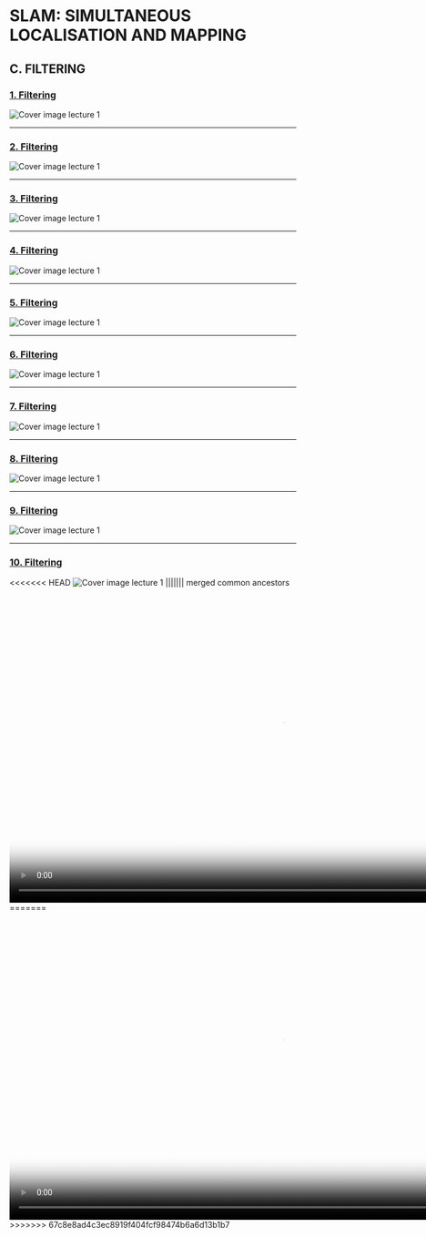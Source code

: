 # SLAM: SIMULTANEOUS LOCALISATION AND MAPPING

## C. FILTERING

### [1. Filtering ](https://www.youtube.com/watch?v=6JEN_5rp6bI&list=PLpUPoM7Rgzi_7YWn14Va2FODh7LzADBSm&index=17)
![Cover image lecture 1](FIGURES/C01.png)

---

### [2. Filtering](https://www.youtube.com/watch?v=mdzgKpRRd58&list=PLpUPoM7Rgzi_7YWn14Va2FODh7LzADBSm&index=18)
![Cover image lecture 1](FIGURES/C02.png)

---

### [3. Filtering](https://www.youtube.com/watch?v=YhxdZt9rzRA&list=PLpUPoM7Rgzi_7YWn14Va2FODh7LzADBSm&index=19)
![Cover image lecture 1](FIGURES/C03.png)

---

### [4. Filtering](https://www.youtube.com/watch?v=YXraP_l2g_Y&list=PLpUPoM7Rgzi_7YWn14Va2FODh7LzADBSm&index=20)
![Cover image lecture 1](FIGURES/C04.png)
</video>

---

### [5. Filtering](https://www.youtube.com/watch?v=olOGM0bv1BA&list=PLpUPoM7Rgzi_7YWn14Va2FODh7LzADBSm&index=21)
![Cover image lecture 1](FIGURES/C05.png)

---

### [6. Filtering](https://www.youtube.com/watch?v=yCYybXmuVEU&list=PLpUPoM7Rgzi_7YWn14Va2FODh7LzADBSm&index=22)
![Cover image lecture 1](FIGURES/C06.png)

---

### [7. Filtering](https://www.youtube.com/watch?v=JNCkmzec-zk&list=PLpUPoM7Rgzi_7YWn14Va2FODh7LzADBSm&index=23)
![Cover image lecture 1](FIGURES/C07.png)

---

### [8. Filtering](https://www.youtube.com/watch?v=kNLehf7vs5w&list=PLpUPoM7Rgzi_7YWn14Va2FODh7LzADBSm&index=24)
![Cover image lecture 1](FIGURES/C08.png)

---

### [9. Filtering](https://www.youtube.com/watch?v=SEh7vst6XPc&list=PLpUPoM7Rgzi_7YWn14Va2FODh7LzADBSm&index=25)
![Cover image lecture 1](FIGURES/C09.png)

---

### [10. Filtering](https://www.youtube.com/watch?v=zRuXKGNIb4o&list=PLpUPoM7Rgzi_7YWn14Va2FODh7LzADBSm&index=26)
<<<<<<< HEAD
![Cover image lecture 1](FIGURES/C10.png)
||||||| merged common ancestors

<video id="10-Filtering" width="960" height="540" poster="FIGURES/C10.png" controls preload="auto">
  <source src="VIDEOS/V10.mp4" type="video/mp4">
Your browser does not support the video tag.
</video>
=======

<video id="10-Filtering" width="960" height="540" poster="FIGURES/C10.png" controls preload="auto">
  <source src="VIDEOS/V10.mp4" type="video/mp4">
Your browser does not support the video tag.
</video>
>>>>>>> 67c8e8ad4c3ec8919f404fcf98474b6a6d13b1b7
